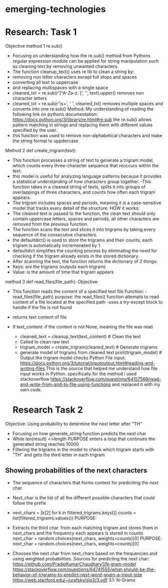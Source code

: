 # emerging-technologies

# Research: Task 1
Objective method 1 re.sub()
- Focusing on understanding how the re.sub() method from Pythons regular expression module can be applied for string manipulation such as cleaning text by removing unwanted characters.
- The function cleanup_text() uses re lib to clean a string by:
- removing non letter characters except full stops and spaces
- converting all text to uppercase 
- and replacing multispaces with a single space
- cleaned_txt = re.sub(r'[^A-Za-z. ]', '', text).upper() removes non character letters
-  cleaned_txt = re.sub(r'\s+', ' ', cleaned_txt) removes multiple spaces and converts into one
re.sub() Method:
My understanding of reading the following link on pythons documentation:
https://docs.python.org/3/library/re.html#re.sub
the re.sub() allows pattern matching in strings and replacing them with different values specified by the user.
- this function was used to remove non-alphabetical characters and make the string format to uppdercase



Method 2 def create_trigram(text):
- This function processes a string of text to generate a trigram model, which counts every three-character sequence that reoccurs within the text.
- this model is useful for analyzing language patterns because it provides a statistical understanding of how characters group together.
-This function takes in a cleaned string of texts, splits it into groups of overlappings of three characters, and counts how often each trigram appears.
- The trigram includes spaces and periods, meaning it is a case-sensitive model that tracks every detail of the structure.
HOW it works: 
- The cleaned text is passed to the function, the clean text should only contain uppercase letters, spaces and periods, all other characters are removed from the previous function.
- The function scans the text and slices it into trigrams by taking every sequence of the consecutive characters.
- the defaultdict() is used to store the trigrams and their counts, each trigram is automatically incremeneted by 1
- defaultdict simplifies the counting process by eliminating the need for checking if the trigram already exists in the stored dictionary.
- After scanning the text, the function returns the dictionary of 2 things:
- Keys: are the trigrams (outputs each trigram)
- Value: is the amount of time that trigram appears

method 3 def read_files(file_path):
Objective: 
- This function reads the content of a specified text file
Function: - read_files(file_path)
purpose: the read_files() function attempts to read content of a file located at the specified path
-uses a try-except block to handle if the file is not found
- returns text content of file
- if text_content:
   if the content is not None, meaning the file was read 
    -   cleaned_text = cleanup_text(text_content)  # Clean the text
    - Called to clean raw text
    - trigram_model = create_trigram(cleaned_text)  # Generate trigrams
    - generate model of trigrams from cleaned text
    print(trigram_model)  # Output the trigram model checks
    Python File input: https://docs.python.org/3/tutorial/inputoutput.html#reading-and-writing-files This is the source that helped me understand how file input works in Python. specifically for the method i used stackoverflow https://stackoverflow.com/questions/64157569/read-and-write-from-and-to-file-using-functions and replaced it with my own code.


    # Research Task 2
Objective:  Using probability to determine the next letter after "TH"
- Focusing on how generate_string function predicts the next char
- While len(result) <>length
PURPOSE
 enters a loop that continues the generated string reaches 10000 
- Filtering the trigrams in the model to check which trigram starts with "TH" and gets the third letter in each trigram
## Showing probabilities of the next characters
- The sequence of characters that forms context for prediciting the next char.
- Next_char is the list of all the different possible characters that could follow the prefix
-   next_chars = [k[2] for k in filtered_trigrams.keys()]
        counts = list(filtered_trigrams.values())
PURPOSE:
- Extracts the third char. from each matching trigram and stores them in next_chars and the frequency each appears is stored in counts
        next_char = random.choices(next_chars, weights=counts)[0]
PURPOSE:
        next_char = random.choices(next_chars, weights=counts)[0]

- Chooses the next char from next_chars based on the frequencies and using weighted probabilities.
Sources for predicting the next char: https://github.com/PradipKumarChaudhary1/N-gram-model
https://stackoverflow.com/questions/64741555/what-should-be-the-behavior-of-trigrams-to-predict-next-word-given-a-input-size
https://web.stanford.edu/~jurafsky/slp3/3.pdf 3.1: N-Grams